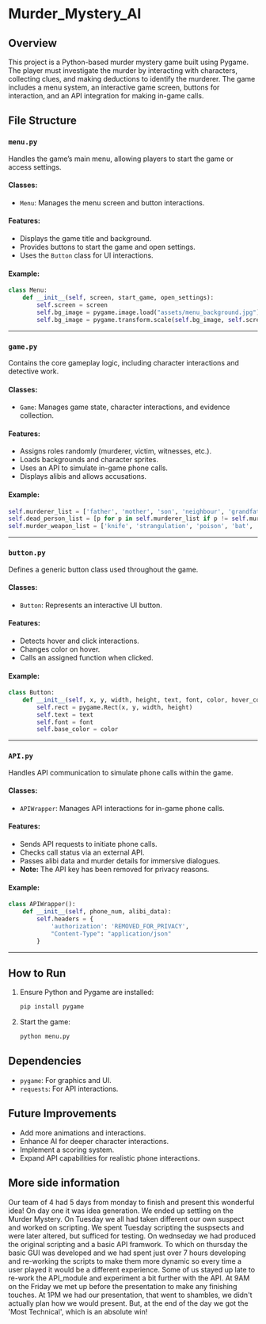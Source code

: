 # Murder_Mystery_AI
## Overview
This project is a Python-based murder mystery game built using Pygame. The player must investigate the murder by interacting with characters, collecting clues, and making deductions to identify the murderer. The game includes a menu system, an interactive game screen, buttons for interaction, and an API integration for making in-game calls.
## File Structure
### `menu.py`
Handles the game’s main menu, allowing players to start the game or access settings.
#### Classes:
- `Menu`: Manages the menu screen and button interactions.
#### Features:
- Displays the game title and background.
- Provides buttons to start the game and open settings.
- Uses the `Button` class for UI interactions.
#### Example:
```python
class Menu:
    def __init__(self, screen, start_game, open_settings):
        self.screen = screen
        self.bg_image = pygame.image.load("assets/menu_background.jpg")
        self.bg_image = pygame.transform.scale(self.bg_image, self.screen.get_size())
```
---
### `game.py`
Contains the core gameplay logic, including character interactions and detective work.
#### Classes:
- `Game`: Manages game state, character interactions, and evidence collection.
#### Features:
- Assigns roles randomly (murderer, victim, witnesses, etc.).
- Loads backgrounds and character sprites.
- Uses an API to simulate in-game phone calls.
- Displays alibis and allows accusations.
#### Example:
```python
self.murderer_list = ['father', 'mother', 'son', 'neighbour', 'grandfather', 'cook']
self.dead_person_list = [p for p in self.murderer_list if p != self.murderer]
self.murder_weapon_list = ['knife', 'strangulation', 'poison', 'bat', 'pan']
```
---
### `button.py`
Defines a generic button class used throughout the game.
#### Classes:
- `Button`: Represents an interactive UI button.
#### Features:
- Detects hover and click interactions.
- Changes color on hover.
- Calls an assigned function when clicked.
#### Example:
```python
class Button:
    def __init__(self, x, y, width, height, text, font, color, hover_color, action=None):
        self.rect = pygame.Rect(x, y, width, height)
        self.text = text
        self.font = font
        self.base_color = color
```
---
### `API.py`
Handles API communication to simulate phone calls within the game.
#### Classes:
- `APIWrapper`: Manages API interactions for in-game phone calls.
#### Features:
- Sends API requests to initiate phone calls.
- Checks call status via an external API.
- Passes alibi data and murder details for immersive dialogues.
- **Note:** The API key has been removed for privacy reasons.
#### Example:
```python
class APIWrapper():
    def __init__(self, phone_num, alibi_data):
        self.headers = {
            'authorization': 'REMOVED_FOR_PRIVACY',
            "Content-Type": "application/json"
        }
```
---
## How to Run
1. Ensure Python and Pygame are installed:
   ```sh
   pip install pygame
   ```
2. Start the game:
   ```sh
   python menu.py
   ```
## Dependencies
- `pygame`: For graphics and UI.
- `requests`: For API interactions.
## Future Improvements
- Add more animations and interactions.
- Enhance AI for deeper character interactions.
- Implement a scoring system.
- Expand API capabilities for realistic phone interactions.
## More side information
Our team of 4 had 5 days from monday to finish and present this wonderful idea! On day one it was idea generation. We ended up settling on the Murder Mystery. On Tuesday we all had taken different our own suspect and worked on scripting. We spent Tuesday scripting the suspsects and were later altered, but sufficed for testing. On wednseday we had produced the original scripting and a basic API framwork. To which on thursday the basic GUI was developed and we had spent just over 7 hours developing and re-working the scripts to make them more dynamic so every time a user played it would be a different experience. Some of us stayed up late to re-work the API_module and experiment a bit further with the API. At 9AM on the Friday we met up before the presentation to make any finishing touches. At 1PM we had our presentation, that went to shambles, we didn't actually plan how we would present. But, at the end of the day we got the 'Most Technical', which is an absolute win!
